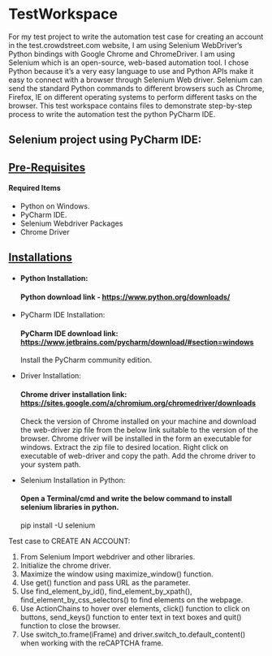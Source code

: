 # TestWorkspace
For my test project to write the automation test case for creating an account in the test.crowdstreet.com website, I am using Selenium WebDriver’s Python bindings with Google Chrome and ChromeDriver.
I am using Selenium which is an open-source, web-based automation tool. I chose Python because it’s a very easy language to use and Python APIs make it easy to connect with a browser through Selenium Web driver. Selenium can send the standard Python commands to different browsers such as Chrome, Firefox, IE on different operating systems to perform different tasks on the browser.
This test workspace contains files to demonstrate step-by-step process to write the automation test the python PyCharm IDE. 

## Selenium project using PyCharm IDE:

## [Pre-Requisites](###Pre-Requisites)
 #### Required Items
*	Python on Windows.
*	PyCharm IDE.
*	Selenium Webdriver Packages
*	Chrome Driver

## [Installations](###Installations)
* #### Python Installation:
  #### Python download link - https://www.python.org/downloads/
 
* PyCharm IDE Installation:
  #### PyCharm IDE download link: https://www.jetbrains.com/pycharm/download/#section=windows
  Install the PyCharm community edition.
  
*  Driver Installation:
   #### Chrome driver installation link: https://sites.google.com/a/chromium.org/chromedriver/downloads
   Check the version of Chrome installed on your machine and download the web-driver zip file from the below link suitable to the version of the browser. Chrome driver will be installed in the form an executable for windows. Extract the zip file to desired location. Right click on executable of web-driver and copy the path. Add the chrome driver to your system path. 
	 
 *  Selenium Installation in Python:
    #### Open a Terminal/cmd and write the below command to install selenium libraries in python.
	pip install -U selenium
 
Test case to CREATE AN ACCOUNT:
1.	From Selenium Import webdriver and other libraries.
2.	Initialize the chrome driver.
3.	Maximize the window using maximize_window() function.
4.	Use get() function and pass URL as the parameter.
5.	Use find_element_by_id(), find_element_by_xpath(), find_element_by_css_selectors() to find elements on the webpage.
6.	Use ActionChains to hover over elements, click() function to click on buttons, send_keys() function to enter text in text boxes and quit() function to close the browser.
7.	Use switch_to.frame(iFrame) and driver.switch_to.default_content() when working with the reCAPTCHA frame.




